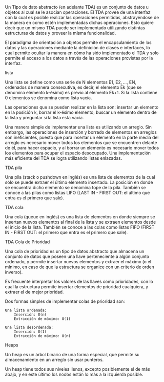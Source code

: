  Un Tipo de dato abstracto (en adelante TDA) es un conjunto de datos u objetos al cual se le asocian operaciones. El TDA provee de una interfaz con la cual es posible realizar las operaciones permitidas, abstrayéndose de la manera en como estén implementadas dichas operaciones. Esto quiere decir que un mismo TDA puede ser implementado utilizando distintas estructuras de datos y proveer la misma funcionalidad.

El paradigma de orientación a objetos permite el encapsulamiento de los datos y las operaciones mediante la definición de clases e interfaces, lo cual permite ocultar la manera en cómo ha sido implementado el TDA y solo permite el acceso a los datos a través de las operaciones provistas por la interfaz.

lista

Una lista se define como una serie de N elementos E1, E2, ..., EN, ordenados de manera consecutiva, es decir, el elemento Ek (que se denomina elemento k-ésimo) es previo al elemento Ek+1. Si la lista contiene 0 elementos se denomina como lista vacía.

Las operaciones que se pueden realizar en la lista son: insertar un elemento en la posición k, borrar el k-ésimo elemento, buscar un elemento dentro de la lista y preguntar si la lista esta vacía.

Una manera simple de implementar una lista es utilizando un arreglo. Sin embargo, las operaciones de inserción y borrado de elementos en arreglos son ineficientes, puesto que para insertar un elemento en la parte media del arreglo es necesario mover todos los elementos que se encuentren delante de él, para hacer espacio, y al borrar un elemento es necesario mover todos los elementos para ocupar el espacio desocupado. Una implementación más eficiente del TDA se logra utilizando listas enlazadas.

TDA pila

Una pila (stack o pushdown en inglés) es una lista de elementos de la cual sólo se puede extraer el último elemento insertado. La posición en donde se encuentra dicho elemento se denomina tope de la pila. También se conoce a las pilas como listas LIFO (LAST IN - FIRST OUT: el último que entra es el primero que sale). 

TDA cola

Una cola (queue en inglés) es una lista de elementos en donde siempre se insertan nuevos elementos al final de la lista y se extraen elementos desde el inicio de la lista. También se conoce a las colas como listas FIFO (FIRST IN - FIRST OUT: el primero que entra es el primero que sale). 

TDA Cola de Prioridad

Una cola de prioridad es un tipo de datos abstracto que almacena un conjunto de datos que poseen una llave perteneciente a algún conjunto ordenado, y permite insertar nuevos elementos y extraer el máximo (o el mínimo, en caso de que la estructura se organice con un criterio de orden inverso).

Es frecuente interpretar los valores de las llaves como prioridades, con lo cual la estructura permite insertar elementos de prioridad cualquiera, y extraer el de mejor prioridad.

Dos formas simples de implementar colas de prioridad son:

    Una lista ordenada:
        Inserción: O(n)
        Extracción de máximo: O(1) 

    Una lista desordenada:
        Inserción: O(1)
        Extracción de máximo: O(n) 

Heaps

Un heap es un árbol binario de una forma especial, que permite su almacenamiento en un arreglo sin usar punteros.

Un heap tiene todos sus niveles llenos, excepto posiblemente el de más abajo, y en este último los nodos están lo más a la izquierda posible. 